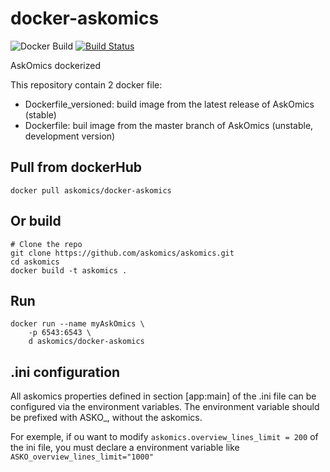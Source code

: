 # docker-askomics

![Docker Build](https://img.shields.io/docker/pulls/askomics/docker-askomics.svg)
[![Build Status](https://travis-ci.org/askomics/docker-askomics.svg?branch=master)](https://travis-ci.org/askomics/docker-askomics)

AskOmics dockerized

This repository contain 2 docker file:

- Dockerfile_versioned: build image from the latest release of AskOmics (stable)
- Dockerfile: buil image from the master branch of AskOmics (unstable, development version)

## Pull from dockerHub

    docker pull askomics/docker-askomics

## Or build

    # Clone the repo
    git clone https://github.com/askomics/askomics.git
    cd askomics
    docker build -t askomics .

## Run

    docker run --name myAskOmics \
        -p 6543:6543 \
        d askomics/docker-askomics


## .ini configuration

All askomics properties defined in section [app:main] of the .ini file can be configured via the environment variables. The environment variable should be prefixed with ASKO_, without the askomics.

For exemple, if ou want to modify `askomics.overview_lines_limit = 200` of the ini file, you must declare a environment variable like `ASKO_overview_lines_limit="1000"`
